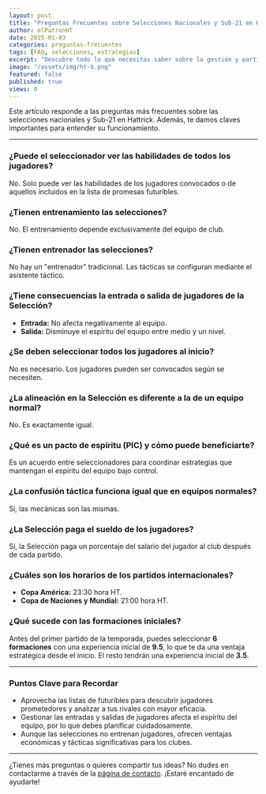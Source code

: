 ```yaml
---
layout: post
title: "Preguntas Frecuentes sobre Selecciones Nacionales y Sub-21 en Hattrick"
author: elPatronHT
date: 2025-01-03
categories: preguntas-frecuentes
tags: [FAQ, selecciones, estrategias]
excerpt: "Descubre todo lo que necesitas saber sobre la gestión y participación en las selecciones nacionales y Sub-21 en Hattrick, desde tácticas hasta aspectos clave que te ayudarán a triunfar."
image: "/assets/img/ht-b.png"
featured: false
published: true
views: 0
---
```


Este artículo responde a las preguntas más frecuentes sobre las selecciones nacionales y Sub-21 en Hattrick. Además, te damos claves importantes para entender su funcionamiento.

---

### ¿Puede el seleccionador ver las habilidades de todos los jugadores?

No. Solo puede ver las habilidades de los jugadores convocados o de aquellos incluidos en la lista de promesas futuribles.

### ¿Tienen entrenamiento las selecciones?

No. El entrenamiento depende exclusivamente del equipo de club.

### ¿Tienen entrenador las selecciones?

No hay un "entrenador" tradicional. Las tácticas se configuran mediante el asistente táctico.

### ¿Tiene consecuencias la entrada o salida de jugadores de la Selección?

- **Entrada:** No afecta negativamente al equipo.
- **Salida:** Disminuye el espíritu del equipo entre medio y un nivel.

### ¿Se deben seleccionar todos los jugadores al inicio?

No es necesario. Los jugadores pueden ser convocados según se necesiten.

### ¿La alineación en la Selección es diferente a la de un equipo normal?

No. Es exactamente igual.

### ¿Qué es un pacto de espíritu (PIC) y cómo puede beneficiarte?

Es un acuerdo entre seleccionadores para coordinar estrategias que mantengan el espíritu del equipo bajo control.

### ¿La confusión táctica funciona igual que en equipos normales?

Sí, las mecánicas son las mismas.

### ¿La Selección paga el sueldo de los jugadores?

Sí, la Selección paga un porcentaje del salario del jugador al club después de cada partido.

### ¿Cuáles son los horarios de los partidos internacionales?

- **Copa América:** 23:30 hora HT.
- **Copa de Naciones y Mundial:** 21:00 hora HT.

### ¿Qué sucede con las formaciones iniciales?

Antes del primer partido de la temporada, puedes seleccionar **6 formaciones** con una experiencia inicial de **9.5**, lo que te da una ventaja estratégica desde el inicio. El resto tendrán una experiencia inicial de **3.5**.

---

### Puntos Clave para Recordar

- Aprovecha las listas de futuribles para descubrir jugadores prometedores y analizar a tus rivales con mayor eficacia.
- Gestionar las entradas y salidas de jugadores afecta el espíritu del equipo, por lo que debes planificar cuidadosamente.
- Aunque las selecciones no entrenan jugadores, ofrecen ventajas económicas y tácticas significativas para los clubes.

---

¿Tienes más preguntas o quieres compartir tus ideas? No dudes en contactarme a través de la [página de contacto](/contacto/). ¡Estaré encantado de ayudarte!
